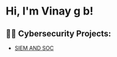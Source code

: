 
<h1>Hi, I'm Vinay g b! </h1>

<h2>👨‍💻 Cybersecurity Projects:</h2>

  - [SIEM AND SOC](https://github.com/vins2580/SIEM-SOC-PROJECT)



<!--
**joshmadakor1/joshmadakor1** is a ✨ _special_ ✨ repository because its `README.md` (this file) appears on your GitHub profile.

Here are some ideas to get you started:

- 🔭 I’m currently working on ...
- 🌱 I’m currently learning ...
- 👯 I’m looking to collaborate on ...
- 🤔 I’m looking for help with ...
- 💬 Ask me about ...
- 📫 How to reach me: ...
- 😄 Pronouns: ...
- ⚡ Fun fact: ...
-->
